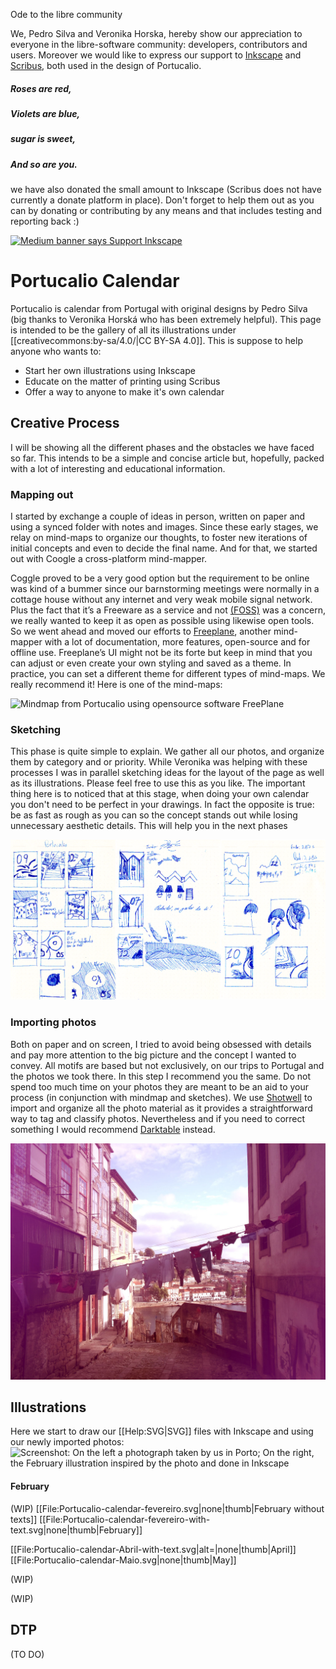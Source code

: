 Ode to the libre community

We, Pedro Silva and Veronika Horska, hereby show our appreciation to everyone in the libre-software community: developers, contributors and users. Moreover we would like to express our support to [Inkscape](https://inkscape.org/en/about/) and [Scribus](https://www.scribus.net/category/about/), both used in the design of Portucalio.

##### *Roses are red,*
##### *Violets are blue,*
##### *sugar is sweet,*
##### *And so are you.*

we have also donated the small amount to Inkscape (Scribus does not have currently a donate platform in place). Don't forget to help them out as you can by donating or contributing by any means and that includes testing and reporting back :)

<a href="https://inkscape.org/support-us/donate/"><img title="Support the Inkscape Project and Donate" src="https://media.inkscape.org/media/cms_page_media/608/donate-button-180.png" alt="Medium banner says Support Inkscape" /></a>

# Portucalio Calendar
Portucalio is calendar from Portugal with original designs by Pedro Silva (big thanks to Veronika Horská who has been extremely helpful). This page is intended to be the gallery of all its illustrations under [[creativecommons:by-sa/4.0/|CC BY-SA 4.0]]. This is suppose to help anyone who wants to:

* Start her own illustrations using Inkscape
* Educate on the matter of printing using Scribus
* Offer a way to anyone to make it's own calendar

## Creative Process
I will be showing all the different phases and the obstacles we have faced so far. This intends to be a simple and concise article but, hopefully, packed with a lot of interesting and educational information.

### Mapping out
I started by exchange a couple of ideas in person, written on paper and using a synced folder with notes and images. Since these early stages, we relay on mind-maps to organize our thoughts, to foster new iterations of initial concepts and even to decide the final name. And for that, we started out with Coogle a cross-platform mind-mapper.

Coggle proved to be a very good option but the requirement to be online was kind of a bummer since our barnstorming meetings were normally in a cottage house without any internet and very weak mobile signal network. Plus the fact that it’s a Freeware as a service and not [(FOSS)](https://en.wikipedia.org/wiki/Free_and_open-source_software) was a concern, we really wanted to keep it as open as possible using likewise open tools. So we went ahead and moved our efforts to [Freeplane](https://www.freeplane.org/wiki/index.php/Home), another mind-mapper with a lot of documentation, more features, open-source and for offline use. Freeplane’s UI might not be its forte but keep in mind that you can adjust or even create your own styling and saved as a theme. In practice, you can set a different theme for different types of mind-maps. We really recommend it! Here is one of the mind-maps:

![Mindmap from Portucalio using opensource software FreePlane](/readme-img/mindmap-portucalio-freeplane.png)

### Sketching
This phase is quite simple to explain. We gather all our photos, and organize them by category and or priority. While Veronika was helping with these processes I was in parallel sketching ideas for the layout of the page as well as its illustrations. Please feel free to use this as you like. The important thing here is to noticed that at this stage, when doing your own calendar you don't need to be perfect in your drawings. In fact the opposite is true: be as fast as rough as you can so the concept stands out while losing unnecessary aesthetic details. This will help you in the next phases

![Few sketches were drawn by hand](/readme-img/design-with-floss-scans.png)

### Importing photos
Both on paper and on screen, I tried to avoid being obsessed with details and pay more attention to the big picture and the concept I wanted to convey. All motifs are based but not exclusively, on our trips to Portugal and the photos we took there. In this step I recommend you the same. Do not spend too much time on your photos they are meant to be an aid to your process (in conjunction with mindmap and sketches). We use [Shotwell](https://en.wikipedia.org/wiki/Shotwell_(software)) to import and organize all the photo material as it provides a straightforward way to tag and classify photos. Nevertheless and if you need to correct something I would recommend [Darktable](https://www.darktable.org/) instead.

![Porto and its romantic atmosphere. View from “Escadas do Codeçal”](/readme-img/porto-escadas-edited.jpg)


## Illustrations
Here we start to draw our [[Help:SVG|SVG]] files with Inkscape and using our newly imported photos:
![Screenshot: On the left a photograph taken by us in Porto; On the right, the February illustration inspired by the photo and done in Inkscape](/img/design-with-floss-image-vector.png)

#### February

 (WIP)
[[File:Portucalio-calendar-fevereiro.svg|none|thumb|February without texts]]
[[File:Portucalio-calendar-fevereiro-with-text.svg|none|thumb|February]]

[[File:Portucalio-calendar-Abril-with-text.svg|alt=|none|thumb|April]]
[[File:Portucalio-calendar-Maio.svg|none|thumb|May]]

(WIP)


(WIP)

## DTP
(TO DO)
